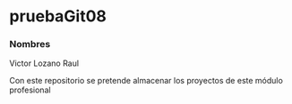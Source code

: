 # pruebaGit08
### Nombres 
Victor Lozano
Raul 

Con este repositorio se pretende almacenar los proyectos de este módulo profesional
